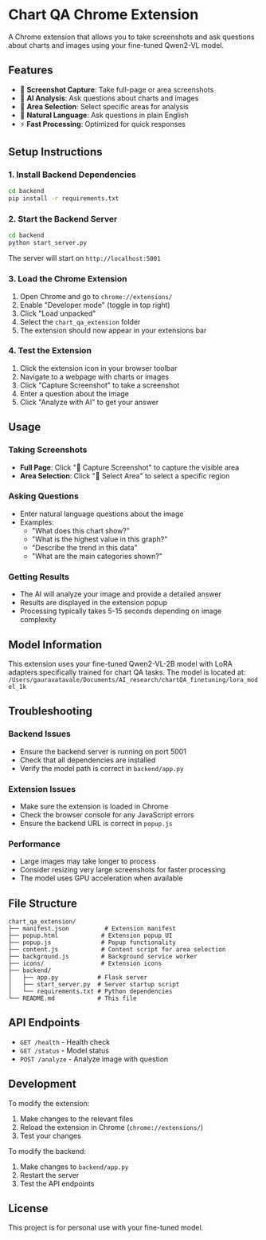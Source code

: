 # Chart QA Chrome Extension

A Chrome extension that allows you to take screenshots and ask questions about charts and images using your fine-tuned Qwen2-VL model.

## Features

- 📸 **Screenshot Capture**: Take full-page or area screenshots
- 🤖 **AI Analysis**: Ask questions about charts and images
- 🎯 **Area Selection**: Select specific areas for analysis
- 💬 **Natural Language**: Ask questions in plain English
- ⚡ **Fast Processing**: Optimized for quick responses

## Setup Instructions

### 1. Install Backend Dependencies

```bash
cd backend
pip install -r requirements.txt
```

### 2. Start the Backend Server

```bash
cd backend
python start_server.py
```

The server will start on `http://localhost:5001`

### 3. Load the Chrome Extension

1. Open Chrome and go to `chrome://extensions/`
2. Enable "Developer mode" (toggle in top right)
3. Click "Load unpacked"
4. Select the `chart_qa_extension` folder
5. The extension should now appear in your extensions bar

### 4. Test the Extension

1. Click the extension icon in your browser toolbar
2. Navigate to a webpage with charts or images
3. Click "Capture Screenshot" to take a screenshot
4. Enter a question about the image
5. Click "Analyze with AI" to get your answer

## Usage

### Taking Screenshots
- **Full Page**: Click "📸 Capture Screenshot" to capture the visible area
- **Area Selection**: Click "🎯 Select Area" to select a specific region

### Asking Questions
- Enter natural language questions about the image
- Examples:
  - "What does this chart show?"
  - "What is the highest value in this graph?"
  - "Describe the trend in this data"
  - "What are the main categories shown?"

### Getting Results
- The AI will analyze your image and provide a detailed answer
- Results are displayed in the extension popup
- Processing typically takes 5-15 seconds depending on image complexity

## Model Information

This extension uses your fine-tuned Qwen2-VL-2B model with LoRA adapters specifically trained for chart QA tasks. The model is located at:
`/Users/gauravatavale/Documents/AI_research/chartQA_finetuning/lora_model_1k`

## Troubleshooting

### Backend Issues
- Ensure the backend server is running on port 5001
- Check that all dependencies are installed
- Verify the model path is correct in `backend/app.py`

### Extension Issues
- Make sure the extension is loaded in Chrome
- Check the browser console for any JavaScript errors
- Ensure the backend URL is correct in `popup.js`

### Performance
- Large images may take longer to process
- Consider resizing very large screenshots for faster processing
- The model uses GPU acceleration when available

## File Structure

```
chart_qa_extension/
├── manifest.json          # Extension manifest
├── popup.html            # Extension popup UI
├── popup.js              # Popup functionality
├── content.js            # Content script for area selection
├── background.js         # Background service worker
├── icons/                # Extension icons
├── backend/
│   ├── app.py           # Flask server
│   ├── start_server.py  # Server startup script
│   └── requirements.txt # Python dependencies
└── README.md            # This file
```

## API Endpoints

- `GET /health` - Health check
- `GET /status` - Model status
- `POST /analyze` - Analyze image with question

## Development

To modify the extension:
1. Make changes to the relevant files
2. Reload the extension in Chrome (`chrome://extensions/`)
3. Test your changes

To modify the backend:
1. Make changes to `backend/app.py`
2. Restart the server
3. Test the API endpoints

## License

This project is for personal use with your fine-tuned model.
